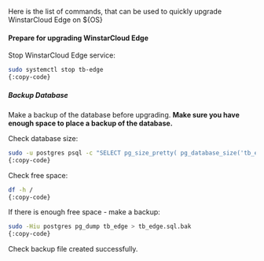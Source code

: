 Here is the list of commands, that can be used to quickly upgrade WinstarCloud Edge on ${OS}

#### Prepare for upgrading WinstarCloud Edge

Stop WinstarCloud Edge service:

```bash
sudo systemctl stop tb-edge
{:copy-code}
```

##### Backup Database
Make a backup of the database before upgrading. **Make sure you have enough space to place a backup of the database.**

Check database size:

```bash
sudo -u postgres psql -c "SELECT pg_size_pretty( pg_database_size('tb_edge') );"
{:copy-code}
```

Check free space:

```bash
df -h /
{:copy-code}
```

If there is enough free space - make a backup:

```bash
sudo -Hiu postgres pg_dump tb_edge > tb_edge.sql.bak
{:copy-code}
```

Check backup file created successfully.
